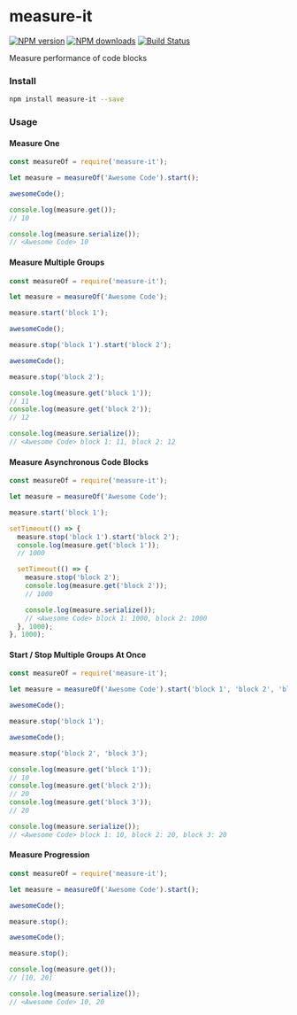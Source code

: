 measure-it
==========
[![NPM version](https://badge.fury.io/js/measure-it.svg)](https://badge.fury.io/js/measure-it)
[![NPM downloads](https://img.shields.io/npm/dm/measure-it.svg?style=flat)](https://www.npmjs.org/package/measure-it)
[![Build Status](https://travis-ci.org/iameugenejo/measure-it.svg?branch=master)](https://travis-ci.org/iameugenejo/measure-it)

Measure performance of code blocks

### Install
``` bash
npm install measure-it --save
```

### Usage
#### Measure One

``` javascript
const measureOf = require('measure-it');

let measure = measureOf('Awesome Code').start();

awesomeCode();

console.log(measure.get());
// 10

console.log(measure.serialize());
// <Awesome Code> 10
```

#### Measure Multiple Groups
``` javascript
const measureOf = require('measure-it');

let measure = measureOf('Awesome Code');

measure.start('block 1');

awesomeCode();

measure.stop('block 1').start('block 2');

awesomeCode();

measure.stop('block 2');

console.log(measure.get('block 1'));
// 11
console.log(measure.get('block 2'));
// 12

console.log(measure.serialize());
// <Awesome Code> block 1: 11, block 2: 12
```


#### Measure Asynchronous Code Blocks
``` javascript
const measureOf = require('measure-it');

let measure = measureOf('Awesome Code');

measure.start('block 1');

setTimeout(() => {
  measure.stop('block 1').start('block 2');
  console.log(measure.get('block 1'));
  // 1000

  setTimeout(() => {
    measure.stop('block 2');
    console.log(measure.get('block 2'));
    // 1000

    console.log(measure.serialize());
    // <Awesome Code> block 1: 1000, block 2: 1000
  }, 1000);
}, 1000);
```

#### Start / Stop Multiple Groups At Once
``` javascript
const measureOf = require('measure-it');

let measure = measureOf('Awesome Code').start('block 1', 'block 2', 'block 3');

awesomeCode();

measure.stop('block 1');

awesomeCode();

measure.stop('block 2', 'block 3');

console.log(measure.get('block 1'));
// 10
console.log(measure.get('block 2'));
// 20
console.log(measure.get('block 3'));
// 20

console.log(measure.serialize());
// <Awesome Code> block 1: 10, block 2: 20, block 3: 20
```

#### Measure Progression
``` javascript
const measureOf = require('measure-it');

let measure = measureOf('Awesome Code').start();

awesomeCode();

measure.stop();

awesomeCode();

measure.stop();

console.log(measure.get());
// [10, 20]

console.log(measure.serialize());
// <Awesome Code> 10, 20
```
